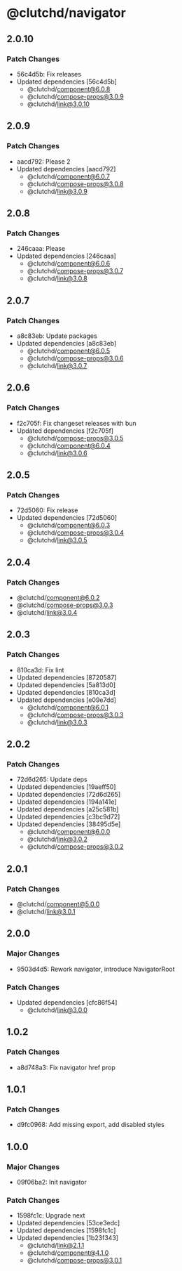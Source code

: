 # @clutchd/navigator

## 2.0.10

### Patch Changes

- 56c4d5b: Fix releases
- Updated dependencies [56c4d5b]
  - @clutchd/component@6.0.8
  - @clutchd/compose-props@3.0.9
  - @clutchd/link@3.0.10

## 2.0.9

### Patch Changes

- aacd792: Please 2
- Updated dependencies [aacd792]
  - @clutchd/component@6.0.7
  - @clutchd/compose-props@3.0.8
  - @clutchd/link@3.0.9

## 2.0.8

### Patch Changes

- 246caaa: Please
- Updated dependencies [246caaa]
  - @clutchd/component@6.0.6
  - @clutchd/compose-props@3.0.7
  - @clutchd/link@3.0.8

## 2.0.7

### Patch Changes

- a8c83eb: Update packages
- Updated dependencies [a8c83eb]
  - @clutchd/component@6.0.5
  - @clutchd/compose-props@3.0.6
  - @clutchd/link@3.0.7

## 2.0.6

### Patch Changes

- f2c705f: Fix changeset releases with bun
- Updated dependencies [f2c705f]
  - @clutchd/compose-props@3.0.5
  - @clutchd/component@6.0.4
  - @clutchd/link@3.0.6

## 2.0.5

### Patch Changes

- 72d5060: Fix release
- Updated dependencies [72d5060]
  - @clutchd/component@6.0.3
  - @clutchd/compose-props@3.0.4
  - @clutchd/link@3.0.5

## 2.0.4

### Patch Changes

- @clutchd/component@6.0.2
- @clutchd/compose-props@3.0.3
- @clutchd/link@3.0.4

## 2.0.3

### Patch Changes

- 810ca3d: Fix lint
- Updated dependencies [8720587]
- Updated dependencies [5a813d0]
- Updated dependencies [810ca3d]
- Updated dependencies [e09e7dd]
  - @clutchd/component@6.0.1
  - @clutchd/compose-props@3.0.3
  - @clutchd/link@3.0.3

## 2.0.2

### Patch Changes

- 72d6d265: Update deps
- Updated dependencies [19aeff50]
- Updated dependencies [72d6d265]
- Updated dependencies [194a141e]
- Updated dependencies [a25c581b]
- Updated dependencies [c3bc9d72]
- Updated dependencies [38495d5e]
  - @clutchd/component@6.0.0
  - @clutchd/link@3.0.2
  - @clutchd/compose-props@3.0.2

## 2.0.1

### Patch Changes

- @clutchd/component@5.0.0
- @clutchd/link@3.0.1

## 2.0.0

### Major Changes

- 9503d4d5: Rework navigator, introduce NavigatorRoot

### Patch Changes

- Updated dependencies [cfc86f54]
  - @clutchd/link@3.0.0

## 1.0.2

### Patch Changes

- a8d748a3: Fix navigator href prop

## 1.0.1

### Patch Changes

- d9fc0968: Add missing export, add disabled styles

## 1.0.0

### Major Changes

- 09f06ba2: Init navigator

### Patch Changes

- 1598fc1c: Upgrade next
- Updated dependencies [53ce3edc]
- Updated dependencies [1598fc1c]
- Updated dependencies [1b23f343]
  - @clutchd/link@2.1.1
  - @clutchd/component@4.1.0
  - @clutchd/compose-props@3.0.1

